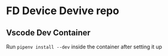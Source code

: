 # FD Device Devive repo

## Vscode Dev Container

Run ```pipenv install --dev``` inside the container after setting it up